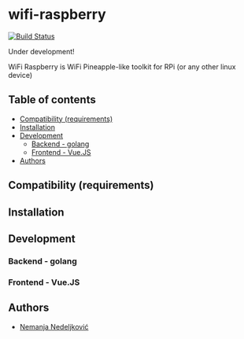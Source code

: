 # wifi-raspberry

[![Build Status](https://travis-ci.org/nemanjan00/wifi-raspberry.svg?branch=master)](https://travis-ci.org/nemanjan00/wifi-raspberry)

Under development!

WiFi Raspberry is WiFi Pineapple-like toolkit for RPi (or any other linux device)

## Table of contents

<!-- vim-markdown-toc GFM -->

* [Compatibility (requirements)](#compatibility-requirements)
* [Installation](#installation)
* [Development](#development)
	* [Backend - golang](#backend---golang)
	* [Frontend - Vue.JS](#frontend---vuejs)
* [Authors](#authors)

<!-- vim-markdown-toc -->

## Compatibility (requirements)

## Installation

## Development

### Backend - golang

### Frontend - Vue.JS

## Authors

 * [Nemanja Nedeljković](https://github.com/nemanjan00)

